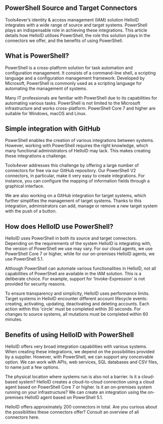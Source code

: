 ## PowerShell Source and Target Connectors

Tools4ever’s identity & access management (IAM) solution HelloID integrates with a wide range of source and target systems. PowerShell plays an indispensable role in achieving these integrations. This article details how HelloID utilises PowerShell, the role this solution plays in the connectors we offer, and the benefits of using PowerShell.

## What is PowerShell?

PowerShell is a cross-platform solution for task automation and configuration management. It consists of a command-line shell, a scripting language and a configuration management framework. Developed by Microsoft, PowerShell is commonly used as a scripting language for automating the management of systems.

Many IT professionals are familiar with PowerShell due to its capabilities for automating various tasks. PowerShell is not limited to the Microsoft infrastructure and works cross-platform. PowerShell Core 7 and higher are suitable for Windows, macOS and Linux.

## Simple integration with GitHub

PowerShell enables the creation of various integrations between systems. However, working with PowerShell requires the right knowledge, which many functional administrators of HelloID may lack. This makes creating these integrations a challenge.

Tools4ever addresses this challenge by offering a large number of connectors for free via our GitHub repository. Our PowerShell V2 connectors, in particular, make it very easy to create integrations. For instance, you can configure the mapping of information fields through a graphical interface.

We are also working on a GitHub integration for target systems, which further simplifies the management of target systems. Thanks to this integration, administrators can add, manage or remove a new target system with the push of a button. 

## How does HelloID use PowerShell?

HelloID uses PowerShell in both its source and target connectors. Depending on the requirements of the system HelloID is integrating with, the version of PowerShell we use may vary. For our cloud agents, we use PowerShell Core 7 or higher, while for our on-premises HelloID agents, we use PowerShell 5.1.

Although PowerShell can automate various functionalities in HelloID, not all capabilities of PowerShell are available in the IAM solution. This is a deliberate choice. For example, support for ‘Invoke-Expression’ is not provided for security reasons.

To ensure transparency and simplicity, HelloID uses performance limits. Target systems in HelloID encounter different account lifecycle events: creating, activating, updating, deactivating and deleting accounts. Each action within this 'circle' must be completed within 30 seconds. For changes to source systems, all mutations must be completed within 60 minutes.

## Benefits of using HelloID with PowerShell

HelloID offers very broad integration capabilities with various systems. When creating these integrations, we depend on the possibilities provided by a supplier. However, with PowerShell, we can support any conceivable option. We can work with APIs, web services, SQL databases and CSV files, to name just a few options.

The physical location where systems run is also not a barrier. Is it a cloud-based system? HelloID creates a cloud-to-cloud connection using a cloud agent based on PowerShell Core 7 or higher. Is it an on-premises system running on your infrastructure? We can create an integration using the on-premises HelloID agent based on PowerShell 5.1.

HelloID offers approximately 200 connectors in total. Are you curious about the possibilities these connectors offer? Consult an overview of all connectors here.
